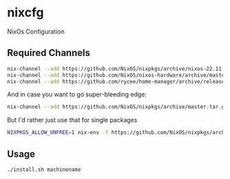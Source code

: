 # nixcfg
NixOs Configuration

## Required Channels

```sh
nix-channel --add https://github.com/NixOS/nixpkgs/archive/nixos-22.11.tar.gz nixos
nix-channel --add https://github.com/NixOS/nixos-hardware/archive/master.tar.gz nixos-hardware
nix-channel --add https://github.com/rycee/home-manager/archive/release-22.11.tar.gz home-manager
```

And in case you want to go super-bleeding edge:
```sh
nix-channel --add https://github.com/NixOS/nixpkgs/archive/master.tar.gz nixos
```

But I'd rather just use that for single packages
```sh
NIXPKGS_ALLOW_UNFREE=1 nix-env -f https://github.com/NixOS/nixpkgs/archive/master.tar.gz -iA steam
```

## Usage

```
./install.sh machinename
```
